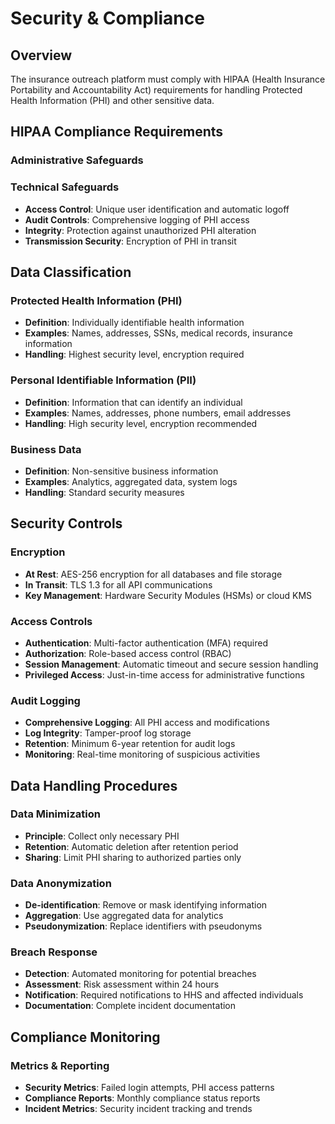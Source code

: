 # Security & Compliance

## Overview

The insurance outreach platform must comply with HIPAA (Health Insurance Portability and Accountability Act) requirements for handling Protected Health Information (PHI) and other sensitive data.

## HIPAA Compliance Requirements

### Administrative Safeguards

### Technical Safeguards

- **Access Control**: Unique user identification and automatic logoff
- **Audit Controls**: Comprehensive logging of PHI access
- **Integrity**: Protection against unauthorized PHI alteration
- **Transmission Security**: Encryption of PHI in transit

## Data Classification

### Protected Health Information (PHI)

- **Definition**: Individually identifiable health information
- **Examples**: Names, addresses, SSNs, medical records, insurance information
- **Handling**: Highest security level, encryption required

### Personal Identifiable Information (PII)

- **Definition**: Information that can identify an individual
- **Examples**: Names, addresses, phone numbers, email addresses
- **Handling**: High security level, encryption recommended

### Business Data

- **Definition**: Non-sensitive business information
- **Examples**: Analytics, aggregated data, system logs
- **Handling**: Standard security measures

## Security Controls

### Encryption

- **At Rest**: AES-256 encryption for all databases and file storage
- **In Transit**: TLS 1.3 for all API communications
- **Key Management**: Hardware Security Modules (HSMs) or cloud KMS

### Access Controls

- **Authentication**: Multi-factor authentication (MFA) required
- **Authorization**: Role-based access control (RBAC)
- **Session Management**: Automatic timeout and secure session handling
- **Privileged Access**: Just-in-time access for administrative functions

### Audit Logging

- **Comprehensive Logging**: All PHI access and modifications
- **Log Integrity**: Tamper-proof log storage
- **Retention**: Minimum 6-year retention for audit logs
- **Monitoring**: Real-time monitoring of suspicious activities

## Data Handling Procedures

### Data Minimization

- **Principle**: Collect only necessary PHI
- **Retention**: Automatic deletion after retention period
- **Sharing**: Limit PHI sharing to authorized parties only

### Data Anonymization

- **De-identification**: Remove or mask identifying information
- **Aggregation**: Use aggregated data for analytics
- **Pseudonymization**: Replace identifiers with pseudonyms

### Breach Response

- **Detection**: Automated monitoring for potential breaches
- **Assessment**: Risk assessment within 24 hours
- **Notification**: Required notifications to HHS and affected individuals
- **Documentation**: Complete incident documentation

## Compliance Monitoring

### Metrics & Reporting

- **Security Metrics**: Failed login attempts, PHI access patterns
- **Compliance Reports**: Monthly compliance status reports
- **Incident Metrics**: Security incident tracking and trends
